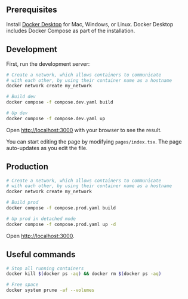 ## Prerequisites

Install [Docker Desktop](https://docs.docker.com/get-docker) for Mac, Windows, or Linux. Docker Desktop includes Docker Compose as part of the installation.

## Development

First, run the development server:

```bash
# Create a network, which allows containers to communicate
# with each other, by using their container name as a hostname
docker network create my_network

# Build dev
docker compose -f compose.dev.yaml build

# Up dev
docker compose -f compose.dev.yaml up
```

Open [http://localhost:3000](http://localhost:3000) with your browser to see the result.

You can start editing the page by modifying `pages/index.tsx`. The page auto-updates as you edit the file.

## Production

```bash
# Create a network, which allows containers to communicate
# with each other, by using their container name as a hostname
docker network create my_network

# Build prod
docker compose -f compose.prod.yaml build

# Up prod in detached mode
docker compose -f compose.prod.yaml up -d
```

Open [http://localhost:3000](http://localhost:3000).

## Useful commands

```bash
# Stop all running containers
docker kill $(docker ps -aq) && docker rm $(docker ps -aq)

# Free space
docker system prune -af --volumes
```